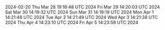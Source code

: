2024-02-20
Thu Mar 28 19:18:48 UTC 2024
Fri Mar 29 14:20:03 UTC 2024
Sat Mar 30 14:19:32 UTC 2024
Sun Mar 31 14:19:19 UTC 2024
Mon Apr  1 14:21:48 UTC 2024
Tue Apr  2 14:21:49 UTC 2024
Wed Apr  3 14:21:38 UTC 2024
Thu Apr  4 14:23:10 UTC 2024
Fri Apr  5 14:23:58 UTC 2024
